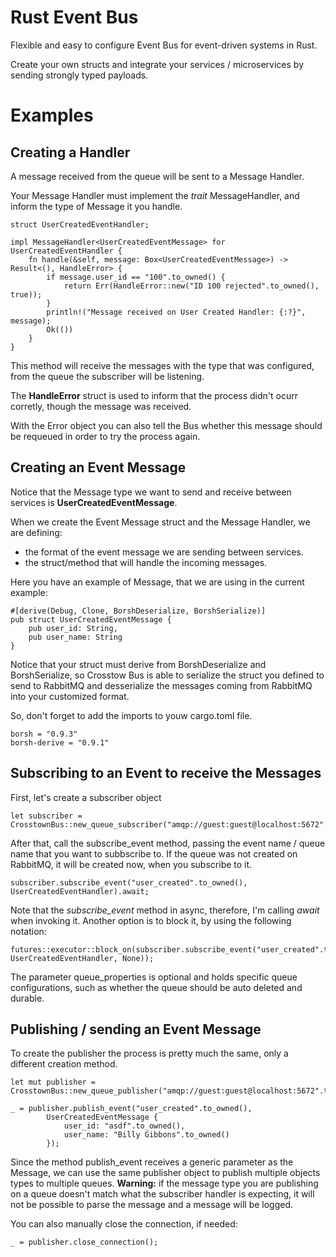 # Rust Event Bus
Flexible and easy to configure Event Bus for event-driven systems in Rust.

Create your own structs and integrate your services / microservices by sending strongly typed payloads.

# Examples

## Creating a Handler
A message received from the queue will be sent to a Message Handler.

Your Message Handler must implement the _trait_ MessageHandler, and inform the type of Message it you handle.

```
struct UserCreatedEventHandler;

impl MessageHandler<UserCreatedEventMessage> for UserCreatedEventHandler {
    fn handle(&self, message: Box<UserCreatedEventMessage>) -> Result<(), HandleError> {
        if message.user_id == "100".to_owned() {
            return Err(HandleError::new("ID 100 rejected".to_owned(), true));
        }
        println!("Message received on User Created Handler: {:?}", message);
        Ok(())
    }
}
```
This method will receive the messages with the type that was configured, from the queue the subscriber will be listening.

The **HandleError** struct is used to inform that the process didn't ocurr corretly, though the message was received.

With the Error object you can also tell the Bus whether this message should be requeued in order to try the process again.

## Creating an Event Message
Notice that the Message type we want to send and receive between services is **UserCreatedEventMessage**.

When we create the Event Message struct and the Message Handler, we are defining:
- the format of the event message we are sending between services.
- the struct/method that will handle the incoming messages.

Here you have an example of Message, that we are using in the current example:

```
#[derive(Debug, Clone, BorshDeserialize, BorshSerialize)]
pub struct UserCreatedEventMessage {
    pub user_id: String,
    pub user_name: String
}
```
Notice that your struct must derive from BorshDeserialize and BorshSerialize, so Crosstow Bus is able to serialize the struct you defined to send to RabbitMQ and desserialize the messages coming from RabbitMQ into your customized format.

So, don't forget to add the imports to youw cargo.toml file.
```
borsh = "0.9.3"
borsh-derive = "0.9.1"
```

## Subscribing to an Event to receive the Messages
First, let's create a subscriber object

```
let subscriber = CrosstownBus::new_queue_subscriber("amqp://guest:guest@localhost:5672".to_owned())?;
```

After that, call the subscribe_event method, passing the event name / queue name that you want to subbscribe to.
If the queue was not created on RabbitMQ, it will be created now, when you subscribe to it.

```
subscriber.subscribe_event("user_created".to_owned(), UserCreatedEventHandler).await;
```
Note that the _subscribe_event_ method in async, therefore, I'm calling _await_ when invoking it.
Another option is to block it, by using the following notation:
```
futures::executor::block_on(subscriber.subscribe_event("user_created".to_owned(), UserCreatedEventHandler, None));
```

The parameter queue_properties is optional and holds specific queue configurations, such as whether the queue should be auto deleted and durable.

## Publishing / sending an Event Message
To create the publisher the process is pretty much the same, only a different creation method.

```
let mut publisher = CrosstownBus::new_queue_publisher("amqp://guest:guest@localhost:5672".to_owned())?;

_ = publisher.publish_event("user_created".to_owned(), 
        UserCreatedEventMessage {
            user_id: "asdf".to_owned(),
            user_name: "Billy Gibbons".to_owned()
        });
```
Since the method publish_event receives a generic parameter as the Message, we can use the same publisher object to publish multiple objects types to multiple queues.
**Warning:** if the message type you are publishing on a queue doesn't match what the subscriber handler is expecting, it will not be possible to parse the message and a message will be logged.

You can also manually close the connection, if needed:

```
_ = publisher.close_connection();
```